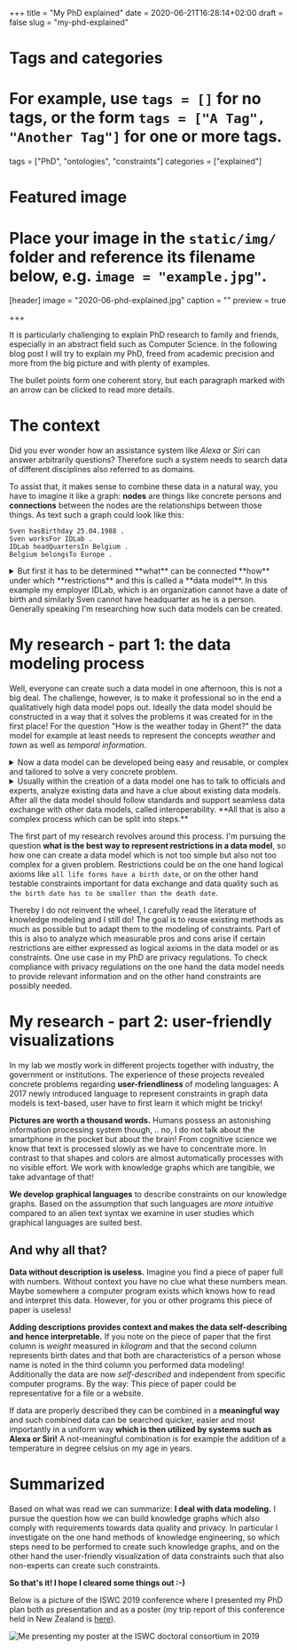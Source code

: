 +++
title = "My PhD explained"
date = 2020-06-21T16:28:14+02:00
draft = false
slug = "my-phd-explained"

# Tags and categories
# For example, use `tags = []` for no tags, or the form `tags = ["A Tag", "Another Tag"]` for one or more tags.
tags = ["PhD", "ontologies", "constraints"]
categories = ["explained"]

# Featured image
# Place your image in the `static/img/` folder and reference its filename below, e.g. `image = "example.jpg"`.
[header]
image = "2020-06-phd-explained.jpg"
caption = ""
preview = true

+++

It is particularly challenging to explain PhD research to family and friends,
especially in an abstract field such as Computer Science.
In the following blog post I will try to explain my PhD,
freed from academic precision and more from the big picture and with plenty of examples.

<!--more-->

The bullet points form one coherent story,
but each paragraph marked with an arrow can be clicked to read more details.

# The context

Did you ever wonder how an assistance system like *Alexa* or *Siri*
can answer arbitrarily questions?
Therefore such a system needs to search data of different disciplines
also referred to as domains.

To assist that, it makes sense to combine these data in a natural way,
you have to imagine it like a graph:
**nodes** are things like concrete persons and **connections**
between the nodes are the relationships between those things.
As text such a graph could look like this:

```
Sven hasBirthday 25.04.1988 .
Sven worksFor IDLab .
IDLab headQuartersIn Belgium .
Belgium belongsTo Europe .
```

<details>
<summary>
But first it has to be determined **what** can be connected **how** under which **restrictions**
and this is called a **data model**.
In this example my employer IDLab, which is an organization cannot have a date of birth
and similarly Sven cannot have headquarter as he is a person.
Generally speaking I'm researching how such data models can be created.
</summary>
Data modeling is nothing new, but in contrast to the past
where data was modeled for a single database or a single computer program
we make use of the world wide web.
Each concept and every relationship such as `person` and `headQuartersIn`
but also concrete data itself like `Sven` or `Belgium`
gets an own web address!
Thereby they are globally unique identifiable and computer programs
as well as users can look up the concept or the information!
This could look like on the following page: https://sven-lieber.org/profile
</details>

# My research - part 1: the data modeling process

Well, everyone can create such a data model in one afternoon,
this is not a big deal.
The challenge, however, is to make it professional so 
in the end a qualitatively high data model pops out.
Ideally the data model should be constructed in a way
that it solves the problems it was created for in the first place!
For the question "How is the weather today in Ghent?"
the data model for example at least needs to represent
the concepts *weather* and *town* as well as *temporal information*.

<details>
<summary>
Now a data model can be developed being easy and reusable,
or complex and tailored to solve a very concrete problem.
</summary>
An example of an easy and reusable data model:
if you google any business, Google will show you on the right
within an infobox what the opening hours or the founding year of that business is.
Among others, Google can do this because the website owners used
a standardized data model to mark information in their website.
Not much precision is needed as the information is mainly shown to humans.
In contrast to this, in *biomedical* science very complex data models
following logical rules are created which are very precise such that also
computer programs can "understand it".
</details>

<details>
<summary>
Usually within the creation of a data model one has to
talk to officials and experts, analyze existing data
and have a clue about existing data models.
After all the data model should follow standards and
support seamless data exchange with other data models, called interoperability.
**All that is also a complex process which can be split into steps.**
</summary>
By the way, this is the same for professional software engineering.
A measurable process subject to optimization distinguishes
software engineering from the simple act of *programming*.
</details>

The first part of my research revolves around this process.
I'm pursuing the question **what is the best way to represent restrictions in a data model**,
so how one can create a data model which is not too simple but also not too complex for a given problem.
Restrictions could be on the one hand logical axioms like `all life forms have a birth date`,
or on the other hand testable constraints important for data exchange and data quality such as `the birth date has to be smaller than the death date`.

Thereby I do not reinvent the wheel,
I carefully read the literature of knowledge modeling and I still do!
The goal is to reuse existing methods as much as possible
but to adapt them to the modeling of constraints.
Part of this is also to analyze which measurable pros and cons arise
if certain restrictions are either expressed as
logical axioms in the data model or as constraints.
One use case in my PhD are privacy regulations.
To check compliance with privacy regulations on the one hand
the data model needs to provide relevant information
and on the other hand constraints are possibly needed.

# My research - part 2: user-friendly visualizations

In my lab we mostly work in different projects together with industry, the government or institutions.
The experience of these projects revealed concrete problems regarding **user-friendliness** of modeling languages:
A 2017 newly introduced language to represent constraints in graph data models is text-based,
user have to first learn it which might be tricky!

**Pictures are worth a thousand words.**
Humans possess an astonishing information processing system though, ..
no, I do not talk about the smartphone in the pocket but about the brain!
From cognitive science we know that text is processed slowly as we have to concentrate more.
In contrast to that shapes and colors are almost automatically processes
with no visible effort.
We work with knowledge graphs which are tangible, we take advantage of that!

**We develop graphical languages** to describe constraints on our knowledge graphs.
Based on the assumption that such languages are *more intuitive* compared to an alien text syntax
we examine in user studies which graphical languages are suited best.

## And why all that?

**Data without description is useless.**
Imagine you find a piece of paper full with numbers.
Without context you have no clue what these numbers mean.
Maybe somewhere a computer program exists which knows how to
read and interpret this data.
However, for you or other programs this piece of paper is useless!

**Adding descriptions provides context and makes the data self-describing
and hence interpretable.**
If you note on the piece of paper that the first column is *weight* measured in *kilogram*
and that the second column represents birth dates
and that both are characteristics of a person
whose name is noted in the third column you performed data modeling!
Additionally the data are now *self-described* and
independent from specific computer programs.
By the way: This piece of paper could be representative for a file or a website.

If data are properly described they can be combined in a **meaningful way**
and such combined data can be searched quicker, easier and most importantly
in a uniform way **which is then utilized by systems such as Alexa or Siri!**
A not-meaningful combination is for example the addition
of a temperature in degree celsius on my age in years.

# Summarized

Based on what was read we can summarize:
**I deal with data modeling.**
I pursue the question how we can build knowledge graphs which also comply with
requirements towards data quality and privacy.
In particular I investigate on the one hand methods of knowledge engineering,
so which steps need to be performed to create such knowledge graphs,
and on the other hand the user-friendly visualization of data constraints
such that also non-experts can create such constraints.

**So that's it!
I hope I cleared some things out :-)**

Below is a picture of the ISWC 2019 conference
where I presented my PhD plan both as presentation and as a poster (my trip report of this conference held in New Zealand is [here](https://sven-lieber.org/en/2019/11/05/iswc-2019/)).

![Me presenting my poster at the ISWC doctoral consortium in 2019](/img/2019-11-05-iswc-poster-sven.jpg)
